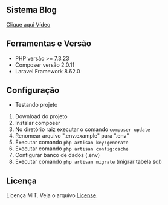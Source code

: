 ## Sistema Blog 
[Clique aqui Vídeo](https://youtu.be/hT_EVV9ThCk)
## Ferramentas e Versão

- PHP versão >= 7.3.23 
- Composer versão 2.0.11
- Laravel Framework 8.62.0

## Configuração
- Testando projeto 
1. Download do projeto 
2. Instalar composer
3. No diretório raiz executar o comando ```composer update``` 
4. Renomear arquivo ".env.example" para ".env"
5. Executar comando ```php artisan key:generate```
6. Executar comando ```php artisan config:cache```
7. Configurar banco de dados (.env)
8. Executar comando ```php artisan migrate``` (migrar tabela sql) 

## Licença

Licença MIT. Veja o arquivo [License](https://github.com/tigoCaval/laravel-blog-2021/blob/main/LICENSE).

